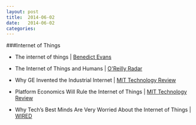 ```yaml
---
layout: post
title:  2014-06-02
date:   2014-06-02
categories:
---
```




###Internet of Things

- The internet of things | [Benedict Evans][Ben-evans-iot]

- The Internet of Things and Humans | [O'Reilly Radar][OReillyRadar]

- Why GE Invented the Industrial Internet | [MIT Technology Review][tr-ge]

- Platform Economics Will Rule the Internet of Things | [MIT Technology Review][mit-tr-economics-iot]

- Why Tech’s Best Minds Are Very Worried About the Internet of Things | [WIRED][wired-iot]


[Ben-evans-iot]:http://ben-evans.com/benedictevans/2014/5/26/the-internet-of-things
[OReillyRadar]:http://radar.oreilly.com/2014/04/ioth-the-internet-of-things-and-humans.html
[tr-ge]:http://www.technologyreview.com/news/527381/ges-1-billion-software-bet
[mit-tr-economics-iot]:http://www.technologyreview.com/news/527361/the-economics-of-the-internet-of-things
[wired-iot]:http://www.wired.com/2014/05/iot-report/